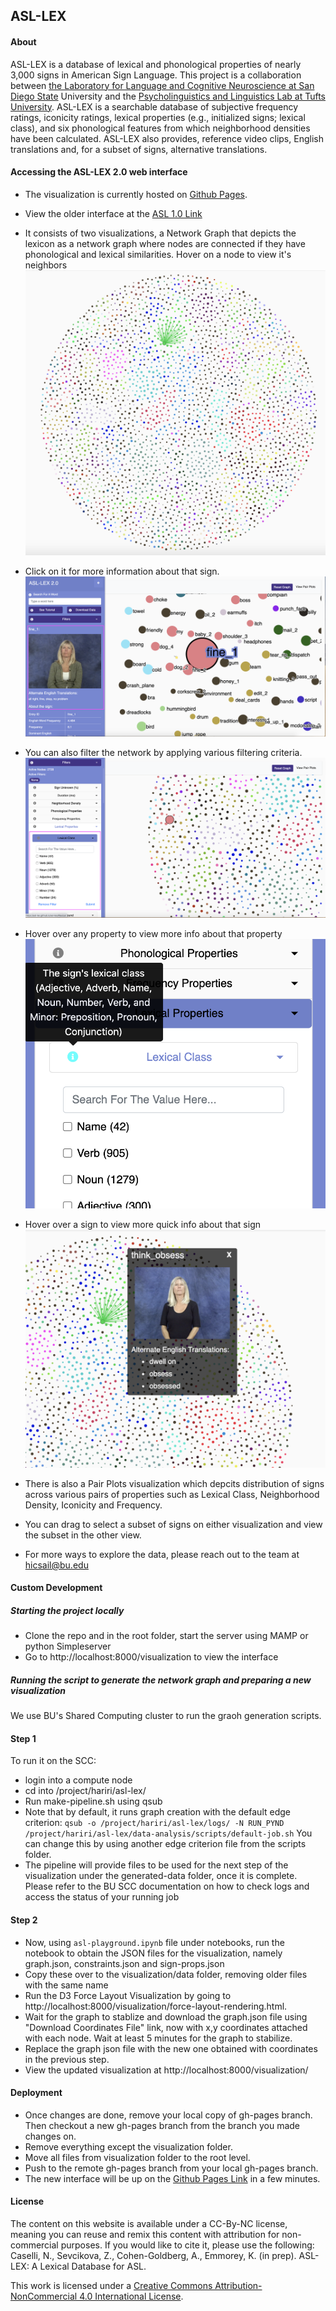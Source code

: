 ## ASL-LEX

#### About
ASL-LEX is a database of lexical and phonological properties of nearly 3,000 signs in American Sign Language. This project is a collaboration between [the Laboratory for Language and Cognitive Neuroscience at San Diego State](http://emmoreylab.sdsu.edu/) University and the [Psycholinguistics and Linguistics Lab at Tufts University](http://ase.tufts.edu/psychology/psycholinglab/). ASL-LEX is a searchable database of subjective frequency ratings, iconicity ratings, lexical properties (e.g., initialized signs; lexical class), and six phonological features from which neighborhood densities have been calculated. ASL-LEX also provides, reference video clips, English translations and, for a subset of signs, alternative translations.

#### Accessing the ASL-LEX 2.0 web interface

- The visualization is currently hosted on [Github Pages](https://asl-lex.github.io/asl-lex/). 


- View the older interface at the [ASL 1.0 Link](https://ase.tufts.edu/psychology/psycholinglab/asl-lex/visualization.html)


- It consists of two visualizations, a Network Graph that depicts the lexicon as a network graph where nodes are connected if they have phonological and lexical similarities. Hover on a node to view it's neighbors
![Network graph](/images/see-edges.png)


- Click on it for more information about that sign. 
![About a sign](/images/about-sign.png)


- You can also filter the network by applying various filtering criteria.
![Filtering signs](/images/apply-a-filter.png)


- Hover over any property to view more info about that property
![About a sign](/images/hover-over-toottip.png)


- Hover over a sign to view more quick info about that sign
![Tooltips](/images/tootlips.png)


- There is also a Pair Plots visualization which depcits distribution of signs across various pairs of properties such as Lexical Class, Neighborhood Density, Iconicity and Frequency.

- You can drag to select a subset of signs on either visualization and view the subset in the other view.


- For more ways to explore the data, please reach out to the team at hicsail@bu.edu

#### Custom Development

##### Starting the project locally
- Clone the repo and in the root folder, start the server using MAMP or python Simpleserver
- Go to http://localhost:8000/visualization to view the interface

##### Running the script to generate the network graph and preparing a new visualization
We use BU's Shared Computing cluster to run the graoh generation scripts. 

#### Step 1

To run it on the SCC:
- login into a compute node
- cd into /project/hariri/asl-lex/
- Run make-pipeline.sh using qsub
- Note that by default, it runs graph creation with the default edge criterion:
` qsub -o /project/hariri/asl-lex/logs/ -N RUN_PYND /project/hariri/asl-lex/data-analysis/scripts/default-job.sh
`
You can change this by using another edge criterion file from the scripts folder.
- The pipeline will provide files to be used for the next step of the visualization under the generated-data folder, once it is complete. Please refer to the BU SCC documentation on how to check logs and access the status of your running job

#### Step 2
- Now, using `asl-playground.ipynb` file under notebooks, run the notebook to obtain the JSON files for the visualization, namely graph.json, constraints.json and sign-props.json
- Copy these over to the visualization/data folder, removing older files with the same name
- Run the D3 Force Layout Visualization by going to http://localhost:8000/visualization/force-layout-rendering.html. 
- Wait for the graph to stablize and download the graph.json file using "Download Coordinates File" link, now with x,y coordinates attached with each node. Wait at least 5 minutes for the graph to stabilize.
- Replace the graph json file with the new one obtained with coordinates in the previous step.
- View the updated visualization at http://localhost:8000/visualization/

#### Deployment
- Once changes are done, remove your local copy of gh-pages branch. Then checkout a new gh-pages branch from the branch you made changes on.
- Remove everything except the visualization folder.
- Move all files from visualization folder to the root level.
- Push to the remote gh-pages branch from your local gh-pages branch.
- The new interface will be up on the [Github Pages Link](https://asl-lex.github.io/asl-lex/) in a few minutes.


#### License

The content on this website is available under a CC-By-NC license, meaning you can reuse and remix this content with attribution for non-commercial purposes. If you would like to cite it, please use the following: Caselli, N., Sevcikova, Z., Cohen-Goldberg, A., Emmorey, K. (in prep). ASL-LEX: A Lexical Database for ASL.

This work is licensed under a [Creative Commons Attribution-NonCommercial 4.0 International License](http://creativecommons.org/licenses/by-nc/4.0/).

